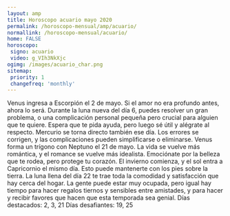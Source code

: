 ```yaml
---
layout: amp
title: Horoscopo acuario mayo 2020 
permalink: /horoscopo-mensual/amp/acuario/
normallink: /horoscopo-mensual/acuario/
home: FALSE
horoscopo:
 signo: acuario
 video: g_VIh3NkXjc
ogimg: /images/acuario_char.png
sitemap:
 priority: 1
 changefreq: 'monthly'
---
```



Venus ingresa a Escorpión el 2 de mayo. Si el amor no era profundo antes, ahora lo será. 
Durante la luna nueva del día 6, puedes resolver un gran problema, o una complicación personal pequeña pero crucial para alguien que te quiere. Espera que te pida ayuda, pero luego sé útil y alégrate al respecto. Mercurio se torna directo también ese día. Los errores se corrigen, y las complicaciones pueden simplificarse o eliminarse. 
Venus forma un trígono con Neptuno el 21 de mayo. La vida se vuelve más romántica, y el romance se vuelve más idealista. Emociónate por la belleza que te rodea, pero protege tu corazón. El invierno comienza, y el sol entra a Capricornio el mismo día. Esto puede mantenerte con los pies sobre la tierra. 
La luna llena del día 22 te trae toda la comodidad y satisfacción que hay cerca del hogar. La gente puede estar muy ocupada, pero igual hay tiempo para hacer regalos tiernos y sensibles entre amistades, y para hacer y recibir favores que hacen que esta temporada sea genial. 
Días destacados: 2, 3, 21
Días desafiantes: 19, 25